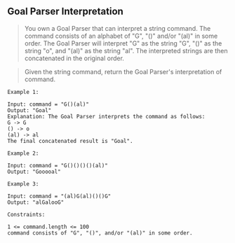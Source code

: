 ## Goal Parser Interpretation

> You own a Goal Parser that can interpret a string command. The command consists of an alphabet of "G", "()" and/or "(al)" in some order. The Goal Parser will interpret "G" as the string "G", "()" as the string "o", and "(al)" as the string "al". The interpreted strings are then concatenated in the original order.

> Given the string command, return the Goal Parser's interpretation of command.

```
Example 1:

Input: command = "G()(al)"
Output: "Goal"
Explanation: The Goal Parser interprets the command as follows:
G -> G
() -> o
(al) -> al
The final concatenated result is "Goal".
```
```
Example 2:

Input: command = "G()()()()(al)"
Output: "Gooooal"
```
```
Example 3:

Input: command = "(al)G(al)()()G"
Output: "alGalooG"
```
```
Constraints:

1 <= command.length <= 100
command consists of "G", "()", and/or "(al)" in some order.
```
